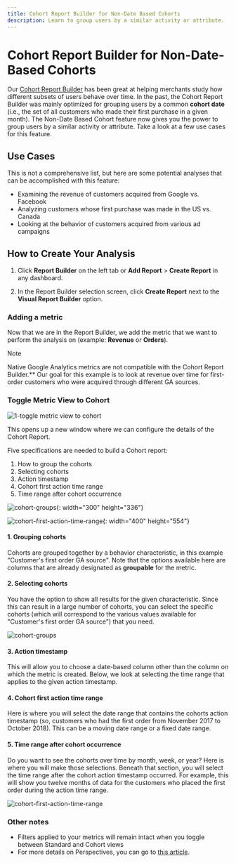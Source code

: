 ```yaml
---
title: Cohort Report Builder for Non-Date Based Cohorts
description: Learn to group users by a similar activity or attribute.
---
```

# Cohort Report Builder for Non-Date-Based Cohorts

Our [Cohort Report Builder](../dev-reports/cohort-rpt-bldr.md) has been great at helping merchants study how different subsets of users behave over time. In the past, the Cohort Report Builder was mainly optimized for grouping users by a common **cohort date** (i.e., the set of all customers who made their first purchase in a given month). The Non-Date Based Cohort feature now gives you the power to group users by a similar activity or attribute. Take a look at a few use cases for this feature.

## Use Cases

This is not a comprehensive list, but here are some potential analyses that can be accomplished with this feature:

* Examining the revenue of customers acquired from Google vs. Facebook
* Analyzing customers whose first purchase was made in the US vs. Canada
* Looking at the behavior of customers acquired from various ad campaigns

## How to Create Your Analysis

1. Click **Report Builder** on the left tab or **Add Report** > **Create Report** in any dashboard.

1. In the Report Builder selection screen, click **Create Report** next to the **Visual Report Builder** option.

### Adding a metric

Now that we are in the Report Builder, we add the metric that we want to perform the analysis on (example: **Revenue** or **Orders**).

>[!NOTE]
>
>Native Google Analytics metrics are not compatible with the Cohort Report Builder.** Our goal for this example is to look at revenue over time for first-order customers who were acquired through different GA sources.

### Toggle Metric View to Cohort

![1-toggle metric view to cohort](../../assets/1-toggle-metric-view-to-cohort.png)<!--{: width="300" height="318"}-->

This opens up a new window where we can configure the details of the Cohort Report.

Five specifications are needed to build a Cohort report:

1. How to group the cohorts
1. Selecting cohorts
1. Action timestamp
1. Cohort first action time range
1. Time range after cohort occurrence

![cohort-groups](../../assets/2-cohort-groups.png){: width="300" height="336"}

![cohort-first-action-time-range](../../assets/3-cohort-first-action-time-range.png){: width="400" height="554"}

#### 1. Grouping cohorts

Cohorts are grouped together by a behavior characteristic, in this example "Customer's first order GA source". Note that the options available here are columns that are already designated as **groupable** for the metric.

#### 2. Selecting cohorts

You have the option to show all results for the given characteristic. Since this can result in a large number of cohorts, you can select the specific cohorts (which will correspond to the various values available for "Customer's first order GA source") that you need.

![cohort-groups](../../assets/4-cohort-groups.png)<!--{: width="300" height="338"}-->

#### 3. Action timestamp

This will allow you to choose a date-based column other than the column on which the metric is created. Below, we look at selecting the time range that applies to the given action timestamp.

#### 4. Cohort first action time range

Here is where you will select the date range that contains the cohorts action timestamp (so, customers who had the first order from November 2017 to October 2018). This can be a moving date range or a fixed date range.

#### 5. Time range after cohort occurrence

Do you want to see the cohorts over time by month, week, or year? Here is where you will make those selections. Beneath that section, you will select the time range after the cohort action timestamp occurred. For example, this will show you twelve months of data for the customers who placed the first order during the action time range.

![cohort-first-action-time-range](../../assets/5-cohort-first-action-time-range.png)<!--{: width="400" height="557"}-->

### Other notes

* Filters applied to your metrics will remain intact when you toggle between Standard and Cohort views
* For more details on Perspectives, you can go to [this article](../../data-analyst/dev-reports/cohort-rpt-bldr.md).
